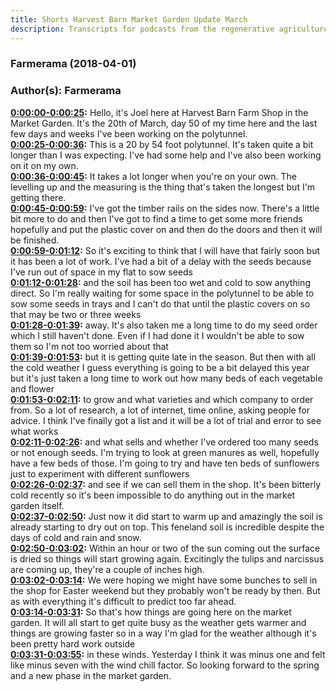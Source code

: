 ```yaml
---
title: Shorts Harvest Barn Market Garden Update March
description: Transcripts for podcasts from the regenerative agriculture space. Search and find episodes and timestamps.
---
```


### Farmerama  (2018-04-01)  
### Author(s): Farmerama  

**[0:00:00-0:00:25](https://soundcloud.com/farmerama-radio/shorts-harvest-barn-market-garden-update-march#t=0:00:00):**  Hello, it's Joel here at Harvest Barn Farm Shop in the Market Garden.  It's the 20th of March, day 50 of my time here and the last few days and weeks I've  been working on the polytunnel.  
**[0:00:25-0:00:36](https://soundcloud.com/farmerama-radio/shorts-harvest-barn-market-garden-update-march#t=0:00:25):**  This is a 20 by 54 foot polytunnel.  It's taken quite a bit longer than I was expecting.  I've had some help and I've also been working on it on my own.  
**[0:00:36-0:00:45](https://soundcloud.com/farmerama-radio/shorts-harvest-barn-market-garden-update-march#t=0:00:36):**  It takes a lot longer when you're on your own.  The levelling up and the measuring is the thing that's taken the longest but I'm getting  there.  
**[0:00:45-0:00:59](https://soundcloud.com/farmerama-radio/shorts-harvest-barn-market-garden-update-march#t=0:00:45):**  I've got the timber rails on the sides now.  There's a little bit more to do and then I've got to find a time to get some more friends  hopefully and put the plastic cover on and then do the doors and then it will be finished.  
**[0:00:59-0:01:12](https://soundcloud.com/farmerama-radio/shorts-harvest-barn-market-garden-update-march#t=0:00:59):**  So it's exciting to think that I will have that fairly soon but it has been a lot of  work.  I've had a bit of a delay with the seeds because I've run out of space in my flat to sow seeds  
**[0:01:12-0:01:28](https://soundcloud.com/farmerama-radio/shorts-harvest-barn-market-garden-update-march#t=0:01:12):**  and the soil has been too wet and cold to sow anything direct.  So I'm really waiting for some space in the polytunnel to be able to sow some seeds in  trays and I can't do that until the plastic covers on so that may be two or three weeks  
**[0:01:28-0:01:39](https://soundcloud.com/farmerama-radio/shorts-harvest-barn-market-garden-update-march#t=0:01:28):**  away.  It's also taken me a long time to do my seed order which I still haven't done.  Even if I had done it I wouldn't be able to sow them so I'm not too worried about that  
**[0:01:39-0:01:53](https://soundcloud.com/farmerama-radio/shorts-harvest-barn-market-garden-update-march#t=0:01:39):**  but it is getting quite late in the season.  But then with all the cold weather I guess everything is going to be a bit delayed this  year but it's just taken a long time to work out how many beds of each vegetable and flower  
**[0:01:53-0:02:11](https://soundcloud.com/farmerama-radio/shorts-harvest-barn-market-garden-update-march#t=0:01:53):**  to grow and what varieties and which company to order from.  So a lot of research, a lot of internet, time online, asking people for advice.  I think I've finally got a list and it will be a lot of trial and error to see what works  
**[0:02:11-0:02:26](https://soundcloud.com/farmerama-radio/shorts-harvest-barn-market-garden-update-march#t=0:02:11):**  and what sells and whether I've ordered too many seeds or not enough seeds.  I'm trying to look at green manures as well, hopefully have a few beds of those.  I'm going to try and have ten beds of sunflowers just to experiment with different sunflowers  
**[0:02:26-0:02:37](https://soundcloud.com/farmerama-radio/shorts-harvest-barn-market-garden-update-march#t=0:02:26):**  and see if we can sell them in the shop.  It's been bitterly cold recently so it's been impossible to do anything out in the market  garden itself.  
**[0:02:37-0:02:50](https://soundcloud.com/farmerama-radio/shorts-harvest-barn-market-garden-update-march#t=0:02:37):**  Just now it did start to warm up and amazingly the soil is already starting to dry out on  top.  This feneland soil is incredible despite the days of cold and rain and snow.  
**[0:02:50-0:03:02](https://soundcloud.com/farmerama-radio/shorts-harvest-barn-market-garden-update-march#t=0:02:50):**  Within an hour or two of the sun coming out the surface is dried so things will start  growing again.  Excitingly the tulips and narcissus are coming up, they're a couple of inches high.  
**[0:03:02-0:03:14](https://soundcloud.com/farmerama-radio/shorts-harvest-barn-market-garden-update-march#t=0:03:02):**  We were hoping we might have some bunches to sell in the shop for Easter weekend but  they probably won't be ready by then.  But as with everything it's difficult to predict too far ahead.  
**[0:03:14-0:03:31](https://soundcloud.com/farmerama-radio/shorts-harvest-barn-market-garden-update-march#t=0:03:14):**  So that's how things are going here on the market garden.  It will all start to get quite busy as the weather gets warmer and things are growing  faster so in a way I'm glad for the weather although it's been pretty hard work outside  
**[0:03:31-0:03:55](https://soundcloud.com/farmerama-radio/shorts-harvest-barn-market-garden-update-march#t=0:03:31):**  in these winds.  Yesterday I think it was minus one and felt like minus seven with the wind chill factor.  So looking forward to the spring and a new phase in the market garden.  